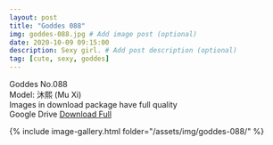 ```yaml
---
layout: post
title: "Goddes 088"
img: goddes-088.jpg # Add image post (optional)
date: 2020-10-09 09:15:00
description: Sexy girl. # Add post description (optional)
tag: [cute, sexy, goddes]
---
```

Goddes No.088    
Model: 沐熙 (Mu Xi)                                           
Images in download package have full quality                    
Google Drive [Download Full](http://gestyy.com/ee8gFj)

{% include image-gallery.html folder="/assets/img/goddes-088/" %}
